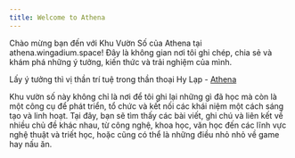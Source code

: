 ```yaml
---
title: Welcome to Athena
---
```


Chào mừng bạn đến với Khu Vườn Số của Athena tại athena.wingadium.space! Đây là không gian nơi tôi ghi chép,
chia sẻ và khám phá những ý tưởng, kiến thức và trải nghiệm của mình.

Lấy ý tưởng thì vị thần trí tuệ trong thần thoại Hy Lạp - [Athena](https://vi.wikipedia.org/wiki/Athena_(th%E1%BA%A7n_tho%E1%BA%A1i))

Khu vườn số này không chỉ là nơi để tôi ghi lại những gì đã học mà còn là một công cụ để phát triển, tổ chức và kết nối
các khái niệm một cách sáng tạo và linh hoạt. Tại đây, bạn sẽ tìm thấy các bài viết, ghi chú và liên kết về nhiều chủ đề
khác nhau, từ công nghệ, khoa học, văn học đến các lĩnh vực nghệ thuật và triết học, hoặc cũng có thể là những 
điều nhỏ nhỏ về game hay nấu ăn.